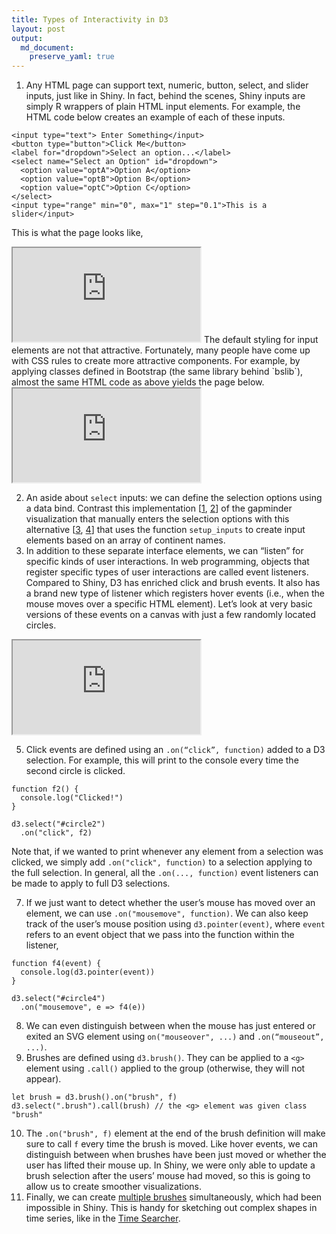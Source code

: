 ```yaml
---
title: Types of Interactivity in D3
layout: post
output:
  md_document:
    preserve_yaml: true
---
```


1. Any HTML page can support text, numeric, button, select, and slider inputs,
just like in Shiny. In fact, behind the scenes, Shiny inputs are simply R
wrappers of plain HTML input elements. For example, the HTML code below creates
an example of each of these inputs.
  ```
  <input type="text"> Enter Something</input>
  <button type="button">Click Me</button>
  <label for="dropdown">Select an option...</label>
  <select name="Select an Option" id="dropdown">
    <option value="optA">Option A</option>
    <option value="optB">Option B</option>
    <option value="optC">Option C</option>
  </select>
  <input type="range" min="0", max="1" step="0.1">This is a slider</input>
  ```
  This is what the page looks like,
  <iframe src="https://krisrs1128.github.io/stat679_code/examples/week6/week6-1/inputs.html"></iframe>
  The default styling for input elements are not that attractive. Fortunately,
  many people have come up with CSS rules to create more attractive components.
  For example, by applying classes defined in Bootstrap (the same library behind
  `bslib`), almost the same HTML code as above yields the page below.
  <iframe src="https://krisrs1128.github.io/stat679_code/examples/week6/week6-1/inputs-bs.html"></iframe>

2. An aside about `select` inputs: we can define the selection options using a
data bind. Contrast this implementation
[[1](https://github.com/krisrs1128/stat679_code/blob/main/examples/week6/week6-1/manual-select.html),
[2](https://github.com/krisrs1128/stat679_code/blob/main/examples/week6/week6-1/manual-select.js)]
of the gapminder visualization that manually enters the selection options with
this alternative
[[3](https://github.com/krisrs1128/stat679_code/blob/main/examples/week6/week6-1/d3-select.html),
[4](https://github.com/krisrs1128/stat679_code/blob/main/examples/week6/week6-1/d3-select.js)]
that uses the function `setup_inputs` to create input elements based on an array
of continent names.
3. In addition to these separate interface elements, we can “listen” for
specific kinds of user interactions. In web programming, objects that register
specific types of user interactions are called event listeners. Compared to
Shiny, D3 has enriched click and brush events. It also has a brand new type of
listener which registers hover events (i.e., when the mouse moves over a
specific HTML element). Let’s look at very basic versions of these events on a
canvas with just a few randomly located circles.
<iframe src="https://krisrs1128.github.io/stat679_code/examples/week6/week6-1/svg-inputs.html"></iframe>

5. Click events are defined using an `.on(“click”, function)` added to a D3
selection. For example, this will print to the console every time the second
circle is clicked.
  ```
  function f2() {
    console.log("Clicked!")
  }

  d3.select("#circle2")
    .on("click", f2)
  ```
  Note that, if we wanted to print whenever any element from a selection was
  clicked, we simply add `.on("click", function)` to a selection applying to the
  full selection. In general, all the `.on(..., function)` event listeners can
  be made to apply to full D3 selections.

7. If we just want to detect whether the user’s mouse has moved over an element,
we can use `.on("mousemove", function)`. We can also keep track of the user’s
mouse position using `d3.pointer(event)`, where `event` refers to an event
object that we pass into the function within the listener,
  ```
  function f4(event) {
    console.log(d3.pointer(event))
  }

  d3.select("#circle4")
    .on("mousemove", e => f4(e))
  ```

8. We can even distinguish between when the mouse has just entered or exited an
SVG element using `on("mouseover", ...)` and `.on(“mouseout”, ...)`.
9. Brushes are defined using `d3.brush()`. They can be applied to a `<g>`
element using `.call()` applied to the group (otherwise, they will not appear).
  ```
  let brush = d3.brush().on("brush", f)
  d3.select(".brush").call(brush) // the <g> element was given class "brush"
  ```
10. The `.on("brush", f)` element at the end of the brush definition will make
sure to call `f` every time the brush is moved. Like hover events, we can
distinguish between when brushes have been just moved or whether the user has
lifted their mouse up. In Shiny, we were only able to update a brush selection
after the users’ mouse had moved, so this is going to allow us to create
smoother visualizations.
11. Finally, we can create [multiple
brushes](http://bl.ocks.org/ludwigschubert/0236fa8594c4b02711b2606a8f95f605)
simultaneously, which had been impossible in Shiny. This is handy for sketching
out complex shapes in time series, like in the [Time Searcher](https://hci.stanford.edu/courses/cs448b/papers/Hocheiser_TimeSearcher_2002-06.pdf).
